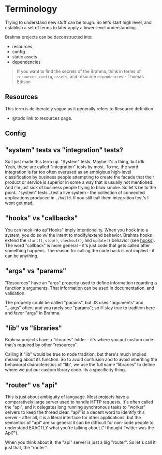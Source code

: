 # Terminology

Trying to understand new stuff can be tough. So let's start high level, and establish a set of
terms to later apply a lower-level understanding.

Brahma projects can be deconstructed into:
- resources
- config
- static assets
- dependencies

> If you want to find the secrets of the Brahma, think in terms of `resources`, `config`, `assets`, and resource `dependencies` - Thomas Edison

## Resources
This term is deliberately vague as it generally refers to
Resource definition
- @todo
link to resources page.

## Config

## "system" tests vs "integration" tests?
So I just made this term up. "System" tests. Maybe it's a thing, but idk.
Yeah, these are called "integration" tests by most. To me, the word integration is far too often overused as an ambigious high-level classification by business people attempting to create the facade that their product or service is superior in some a way that is usually not mentioned.
And i'm just sick of business people trying to blow smoke. So let's be to the point..."system" tests...test a live system - the collection of connected applications produced in `./build`. If you still call them integration test's I wont get mad.

## "hooks" vs "callbacks"
You can hook into ap"Hooks" imply intentionality. When you hook into a system, you do so w/ the intent to modify/extend behavior. Brahma hooks extend the `start()`, `stop()`, `checkout()`, and `update()` behavior (see [hooks](/docs/functionality/hooks)). The word "callback" is more general - it's just code that gets called after something happens. The reason for calling the code back is not implied - it can be anything.

## "args" vs "params"
"Resources" have an "args" property used to define information regarding a function's arguments. That information can be used in documentation, and validation.

The property could be called "params", but JS uses "arguments" and "...args" often, and you rarely see "params"; so ill stay true to tradition here and favor "args" in Brahma.

## "lib" vs "libraries"
Brahma projects have a "libraries" folder - it's where you put custom code that's required by other "resources".

Calling it "lib" would be true to node tradition, but there's much implied meaning about its function. So to avoid confusion and to avoid inheriting the behavioral characteristics of "lib", we use the full name "libraries" to define where we put our custom library code. Its a specificity thing.

## "router" vs "api"
This is just about ambiguity of language. Most projects have a comparatively large server used to handle HTTP requests. It's often called the "api", and it delegates long running synchronous tasks to "worker" servers to keep the thread clear. "api" is a decent word to identify this server - after all, it is a literal interface for other applications, but the semantics of "api" are so general it can be difficult for non-code people to understand EXACTLY what you're talking about ("I thought Twitter was the Api?").

When you think about it, the "api" server is just a big "router". So let's call it just that, the "router".

